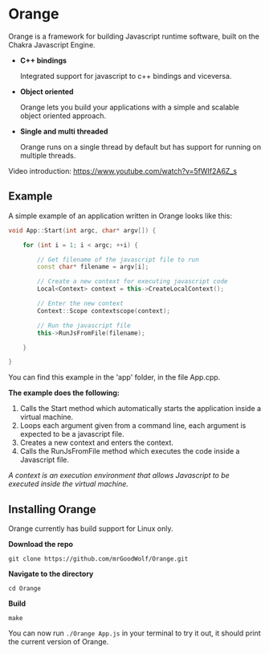 # Orange
Orange is a framework for building Javascript runtime software, built on the Chakra Javascript Engine.

* __C++ bindings__

	Integrated support for javascript to c++ bindings and viceversa.

* __Object oriented__

	Orange lets you build your applications with a simple and scalable object oriented approach.

* __Single and multi threaded__
	
	Orange runs on a single thread by default but has support for running on multiple threads.
	
Video introduction: https://www.youtube.com/watch?v=5fWIf2A6Z_s

## Example

A simple example of an application written in Orange looks like this:

```c++
void App::Start(int argc, char* argv[]) {

	for (int i = 1; i < argc; ++i) {

		// Get filename of the javascript file to run
		const char* filename = argv[i];

		// Create a new context for executing javascript code
		Local<Context> context = this->CreateLocalContext();

		// Enter the new context
		Context::Scope contextscope(context);

		// Run the javascript file
		this->RunJsFromFile(filename);

	}

}
```

You can find this example in the 'app' folder, in the file App.cpp.

__The example does the following:__
1. Calls the Start method which automatically starts the application inside a virtual machine.
2. Loops each argument given from a command line, each argument is expected to be a javascript file.
3. Creates a new context and enters the context.
4. Calls the RunJsFromFile method which executes the code inside a Javascript file.

_A context is an execution environment that allows Javascript to be executed inside the virtual machine._
	
## Installing Orange

Orange currently has build support for Linux only.

__Download the repo__

``` git clone https://github.com/mrGoodWolf/Orange.git ```

__Navigate to the directory__

```cd Orange```

__Build__

```make```

You can now run ```./Orange App.js``` in your terminal to try it out, it should print the current version of Orange.


